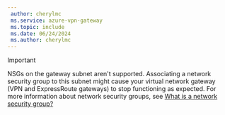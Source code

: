 ```yaml
---
 author: cherylmc
 ms.service: azure-vpn-gateway
 ms.topic: include
 ms.date: 06/24/2024
 ms.author: cherylmc
---
```

> [!IMPORTANT]
> NSGs on the gateway subnet aren't supported. Associating a network security group to this subnet might cause your virtual network gateway (VPN and ExpressRoute gateways) to stop functioning as expected. For more information about network security groups, see [What is a network security group?](/azure/virtual-network/network-security-groups-overview)